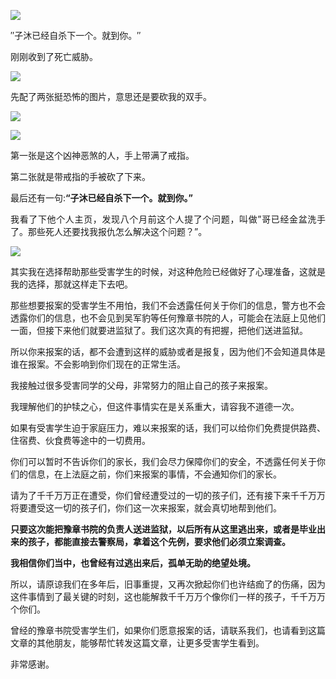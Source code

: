 <p><img src="https://github.com/ZjzMisaka/iaders/tree/master/img/2019/11/e6714-005PR4hXgy1g89fy7dqbzj30rs0fmx2l.jpg"></p>
<div class="preface">″子沐已经自杀下一个。就到你。″</div>
<p><span id="more-8591"></span></p>
<div class="WB_editor_iframe_new">
<p align="justify">​​刚刚收到了死亡威胁。</p>
<p class="picbox"><img src="https://github.com/ZjzMisaka/iaders/tree/master/img/2019/11/df2db-005PR4hXgy1g89fh91379j30u01hcnnv.jpg"></p>
<p align="justify">
<p>先配了两张挺恐怖的图片，意思还是要砍我的双手。</p>
<p class="picbox"><img src="https://github.com/ZjzMisaka/iaders/tree/master/img/2019/11/be269-005PR4hXgy1g89fhp4ogej30dw0ia4ho.jpg"></p>
<p class="picbox"><img src="https://github.com/ZjzMisaka/iaders/tree/master/img/2019/11/64440-005PR4hXgy1g89fhr2nwdj30dw0l7ww0.jpg"></p>
<p align="justify">
第一张是这个凶神恶煞的人，手上带满了戒指。</p>
<p>第二张就是带戒指的手被砍了下来。</p>
<p>最后还有一句:<b>&#8220;子沐已经自杀下一个。就到你。&#8221;</b></p>
<p align="justify">
我看了下他个人主页，发现八个月前这个人提了个问题，叫做&#8221;哥已经金盆洗手了。那些死人还要找我报仇怎么解决这个问题？&#8221;。</p>
<p class="picbox"><img src="https://github.com/ZjzMisaka/iaders/tree/master/img/2019/11/ee348-005PR4hXgy1g89fidjeg6j30u00cxwhg.jpg"></p>
<p align="justify">
<p>其实我在选择帮助那些受害学生的时候，对这种危险已经做好了心理准备，这就是我的选择，那就这样走下去吧。</p>
<p>那些想要报案的受害学生不用怕，我们不会透露任何关于你们的信息，警方也不会透露你们的信息，也不会见到吴军豹等任何豫章书院的人，可能会在法庭上见他们一面，但接下来他们就要进监狱了。我们这次真的有把握，把他们送进监狱。</p>
<p>所以你来报案的话，都不会遭到这样的威胁或者是报复，因为他们不会知道具体是谁在报案。不会影响到你们现在的正常生活。</p>
<p align="justify">我接触过很多受害同学的父母，非常努力的阻止自己的孩子来报案。</p>
<p>我理解他们的护犊之心，但这件事情实在是关系重大，请容我不道德一次。</p>
<p align="justify">如果有受害学生迫于家庭压力，难以来报案的话，我们可以给你们免费提供路费、住宿费、伙食费等途中的一切费用。</p>
<p align="justify">你们可以暂时不告诉你们的家长，我们会尽力保障你们的安全，不透露任何关于你们的信息，在上法庭之前，你们来报案的事情，不会通知你们的家长。</p>
<p align="justify">请为了千千万万正在遭受，你们曾经遭受过的一切的孩子们，还有接下来千千万万将要遭受这一切的孩子们，你们这一次来报案，就会真切地帮到他们。</p>
<p align="justify"><b>只要这次能把豫章书院的负责人送进监狱，以后所有从这里逃出来，或者是毕业出来的孩子，都能直接去警察局，拿着这个先例，要求他们必须立案调查。</b></p>
<p align="justify"><b>我相信你们当中，也曾经有过逃出来后，孤单无助的绝望处境。</b></p>
<p align="justify">所以，请原谅我们在多年后，旧事重提，又再次掀起你们也许结痂了的伤痛，因为这件事情到了最关键的时刻，这也能解救千千万万个像你们一样的孩子，千千万万个你们。</p>
<p align="justify">曾经的豫章书院受害学生们，如果你们愿意报案的话，请联系我们，也请看到这篇文章的其他朋友，能够帮忙转发这篇文章，让更多受害学生看到。</p>
<p align="justify">非常感谢。</p>
